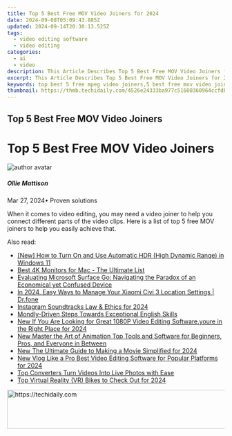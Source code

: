 ```yaml
---
title: Top 5 Best Free MOV Video Joiners for 2024
date: 2024-09-08T05:09:43.885Z
updated: 2024-09-14T20:30:13.525Z
tags: 
  - video editing software
  - video editing
categories: 
  - ai
  - video
description: This Article Describes Top 5 Best Free MOV Video Joiners for 2024
excerpt: This Article Describes Top 5 Best Free MOV Video Joiners for 2024
keywords: top best 5 free mpeg video joiners,5 best free mov video joiners,top 5 best free mov video cutters,merge mov files for free top 5 video joiner tools,top 5 best free mov video rotators,top 5 best free mov video joiners,top 5 best free wmv video joiners
thumbnail: https://thmb.techidaily.com/4526e24333ba977c51600360964ccfdbc4ba0f9b4255ce54480ebe44b63f8c8e.jpg
---
```


## Top 5 Best Free MOV Video Joiners

# Top 5 Best Free MOV Video Joiners

![author avatar](https://images.wondershare.com/filmora/article-images/ollie-mattison.jpg)

##### Ollie Mattison

 Mar 27, 2024• Proven solutions

 When it comes to video editing, you may need a video joiner to help you connect different parts of the video clips. Here is a list of top 5 free MOV joiners to help you easily achieve that.

<ins class="adsbygoogle"
      style="display:block"
      data-ad-client="ca-pub-7571918770474297"
      data-ad-slot="8358498916"
      data-ad-format="auto"
      data-full-width-responsive="true"></ins>

<span class="atpl-alsoreadstyle">Also read:</span>
<div><ul>
<li><a href="https://some-knowledge.techidaily.com/new-how-to-turn-on-and-use-automatic-hdr-high-dynamic-range-in-windows-11/"><u>[New] How to Turn On and Use Automatic HDR (High Dynamic Range) in Windows 11</u></a></li>
<li><a href="https://extra-resources.techidaily.com/best-4k-monitors-for-mac-the-ultimate-list/"><u>Best 4K Monitors for Mac - The Ultimate List</u></a></li>
<li><a href="https://buynow-info.techidaily.com/evaluating-microsoft-surface-go-navigating-the-paradox-of-an-economical-yet-confused-device/"><u>Evaluating Microsoft Surface Go: Navigating the Paradox of an Economical yet Confused Device</u></a></li>
<li><a href="https://android-location.techidaily.com/in-2024-easy-ways-to-manage-your-xiaomi-civi-3-location-settings-drfone-by-drfone-virtual/"><u>In 2024, Easy Ways to Manage Your Xiaomi Civi 3 Location Settings | Dr.fone</u></a></li>
<li><a href="https://instagram-clips.techidaily.com/instagram-soundtracks-law-and-ethics-for-2024/"><u>Instagram Soundtracks Law & Ethics for 2024</u></a></li>
<li><a href="https://mondly-stories.techidaily.com/mondly-driven-steps-towards-exceptional-english-skills/"><u>Mondly-Driven Steps Towards Exceptional English Skills</u></a></li>
<li><a href="https://ai-driven-video-production.techidaily.com/new-if-you-are-looking-for-great-1080p-video-editing-softwareyoure-in-the-right-place-for-2024/"><u>New If You Are Looking for Great 1080P Video Editing Software,youre in the Right Place for 2024</u></a></li>
<li><a href="https://ai-driven-video-production.techidaily.com/new-master-the-art-of-animation-top-tools-and-software-for-beginners-pros-and-everyone-in-between/"><u>New Master the Art of Animation Top Tools and Software for Beginners, Pros, and Everyone in Between</u></a></li>
<li><a href="https://ai-driven-video-production.techidaily.com/new-the-ultimate-guide-to-making-a-movie-simplified-for-2024/"><u>New The Ultimate Guide to Making a Movie Simplified for 2024</u></a></li>
<li><a href="https://ai-driven-video-production.techidaily.com/new-vlog-like-a-pro-best-video-editing-software-for-popular-platforms-for-2024/"><u>New Vlog Like a Pro Best Video Editing Software for Popular Platforms for 2024</u></a></li>
<li><a href="https://ai-driven-video-production.techidaily.com/top-converters-turn-videos-into-live-photos-with-ease/"><u>Top Converters Turn Videos Into Live Photos with Ease</u></a></li>
<li><a href="https://some-approaches.techidaily.com/top-virtual-reality-vr-bikes-to-check-out-for-2024/"><u>Top Virtual Reality (VR) Bikes to Check Out for 2024</u></a></li>
</ul></div>

<!-- affiliate ads begin -->
<a href="https://bluettius.sjv.io/c/5597632/2139119/17108" target="_top" id="2139119">
  <img src="//a.impactradius-go.com/display-ad/17108-2139119" border="0" alt="https://techidaily.com" width="728" height="90"/>
</a>
<img height="0" width="0" src="https://bluettius.sjv.io/i/5597632/2139119/17108" style="position:absolute;visibility:hidden;" border="0" />
<!-- affiliate ads end -->

